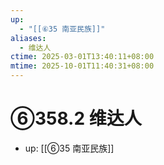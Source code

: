 ```yaml
---
up:
  - "[[⑥35 南亚民族]]"
aliases:
  - 维达人
ctime: 2025-03-01T13:40:11+08:00
mtime: 2025-10-01T11:40:31+08:00
---
```


# ⑥358.2 维达人

- up: [[⑥35 南亚民族]]
